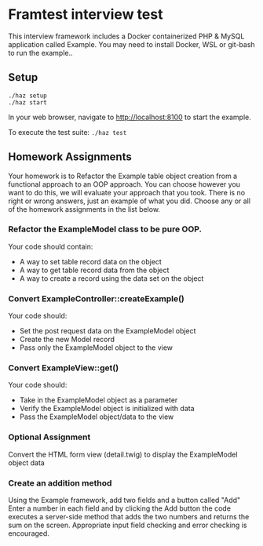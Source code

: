 # Framtest interview test

This interview framework includes a Docker containerized PHP & MySQL application called
Example.  You may need to install Docker, WSL or  git-bash to run the example..  


## Setup

	./haz setup
	./haz start

In your web browser, navigate to <http://localhost:8100> to start the example.

To execute the test suite: `./haz test`


## Homework Assignments

Your homework is to Refactor the Example table object creation from a functional
approach to an OOP approach.  You can choose however you want to do this, we will
evaluate your approach that you took.  There is no right or wrong answers, just
an example of what you did.  Choose any or all of the homework assignments 
in the list below.


### Refactor the ExampleModel class to be pure OOP. 

Your code should contain:
- A way to set table record data on the object
- A way to get table record data from the object
- A way to create a record using the data set on the object



### Convert ExampleController::createExample()

Your code should:
- Set the post request data on the ExampleModel object
- Create the new Model record
- Pass only the ExampleModel object to the view


### Convert ExampleView::get() 

Your code should:
- Take in the ExampleModel object as a parameter
- Verify the ExampleModel object is initialized with data
- Pass the ExampleModel object/data to the view


### Optional Assignment

Convert the HTML form view (detail.twig) to display the ExampleModel object data


### Create an addition method

Using the Example framework, add two fields and a button called "Add" Enter a number 
in each field and by clicking the Add button the code executes a server-side method
that adds the two numbers and returns the sum on the screen.  Appropriate input field
checking and error checking is encouraged.

